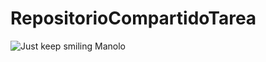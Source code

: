 # RepositorioCompartidoTarea

![Just keep smiling](https://images.pexels.com/photos/50582/selfie-monkey-self-portrait-macaca-nigra-50582.jpeg?auto=compress&cs=tinysrgb&dpr=3&h=750&w=1260)
Manolo
